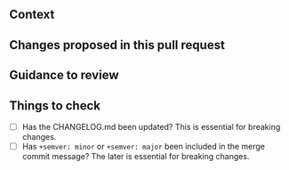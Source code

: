 ## Context

<!-- Why are you making this change? What might surprise someone about it? -->

## Changes proposed in this pull request

<!-- If there are UI changes, please include Before and After screenshots. -->

## Guidance to review

<!-- How could someone else check this work? Which parts do you want more feedback on? -->

## Things to check

- [ ] Has the CHANGELOG.md been updated?  This is essential for breaking changes.
- [ ] Has `+semver: minor` or `+semver: major` been included in the merge commit message?  The later is essential for breaking changes.
